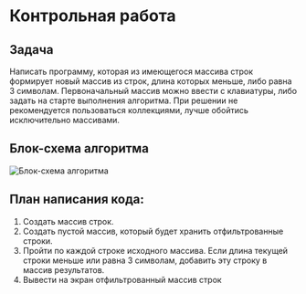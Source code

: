 # Контрольная работа

## Задача
Написать программу, которая из имеющегося массива строк формирует новый массив из строк, длина которых меньше, либо равна 3 символам. Первоначальный массив можно ввести с клавиатуры, либо задать на старте выполнения алгоритма. При решении не рекомендуется пользоваться коллекциями, лучше обойтись исключительно массивами.

## Блок-схема алгоритма
![Блок-схема алгоритма](diagram.jpg)

## План написания кода:
1. Создать массив строк.
2. Создать пустой массив, который будет хранить отфильтрованные строки.
3. Пройти по каждой строке исходного массива.
Если длина текущей строки меньше или равна 3 символам, добавить эту строку в массив результатов.
4. Вывести на экран отфильтрованный массив строк